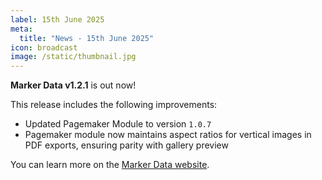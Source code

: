 ```yaml
---
label: 15th June 2025
meta:
  title: "News - 15th June 2025"
icon: broadcast
image: /static/thumbnail.jpg
---
```


**Marker Data v1.2.1** is out now!

This release includes the following improvements:

- Updated Pagemaker Module to version `1.0.7`
- Pagemaker module now maintains aspect ratios for vertical images in PDF exports, ensuring parity with gallery preview

You can learn more on the [Marker Data website](https://markerdata.theacharya.co).
